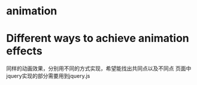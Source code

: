 # animation
# Different ways to achieve animation effects  
同样的动画效果，分别用不同的方式实现，希望能找出共同点以及不同点
页面中jquery实现的部分需要用到jquery.js
